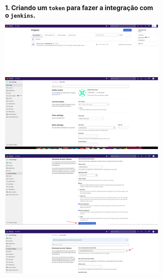 ## 1. Criando um `token` para fazer a integração com o `jenkins`.

<p align="center">
  <img alt="GitLab" src="../../../data/gitlab-images/git-admin-9.png">
</p>

<p align="center">
  <img alt="GitLab" src="../../../data/gitlab-images/git-admin-10.png">
</p>

<p align="center">
  <img alt="GitLab" src="../../../data/gitlab-images/git-admin-11.png">
</p>

<p align="center">
  <img alt="GitLab" src="../../../data/gitlab-images/git-admin-12.png">
</p>